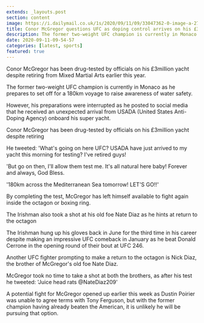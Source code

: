 ```yaml
---
extends: _layouts.post
section: content
image: https://i.dailymail.co.uk/1s/2020/09/11/09/33047362-0-image-a-27_1599814040987.jpg 
title: Conor McGregor questions UFC as doping control arrives on his £3m super-yacht despite being retired 
description: The former two-weight UFC champion is currently in Monaco but he was interrupted as he posted to social media that he received an unexpected arrival from USADA onboard his super yacht. 
date: 2020-09-11-09-54-57 
categories: [latest, sports] 
featured: true 
--- 
```

Conor McGregor has been drug-tested by officials on his £3million yacht despite retiring from Mixed Martial Arts earlier this year.

The former two-weight UFC champion is currently in Monaco as he prepares to set off for a 180km voyage to raise awareness of water safety.

However, his preparations were interrupted as he posted to social media that he received an unexpected arrival from USADA (United States Anti-Doping Agency) onboard his super yacht.  

Conor McGregor has been drug-tested by officials on his £3million yacht despite retiring



He tweeted: 'What's going on here UFC? USADA have just arrived to my yacht this morning for testing? I've retired guys! 

'But go on then, I'll allow them test me. It's all natural here baby! Forever and always, God Bless.

'180km across the Mediterranean Sea tomorrow! LET'S GO!!'

By completing the test, McGregor has left himself available to fight again inside the octagon or boxing ring.

The Irishman also took a shot at his old foe Nate Diaz as he hints at return to the octagon



The Irishman hung up his gloves back in June for the third time in his career despite making an impressive UFC comeback in January as he beat Donald Cerrone in the opening round of their bout at UFC 246.

Another UFC fighter prompting to make a return to the octagon is Nick Diaz, the brother of McGregor's old foe Nate Diaz.

McGregor took no time to take a shot at both the brothers, as after his test he tweeted: 'Juice head rats @NateDiaz209' 

A potential fight for McGregor opened up earlier this week as Dustin Poirier was unable to agree terms with Tony Ferguson, but with the former champion having already beaten the American, it is unlikely he will be pursuing that option.  


